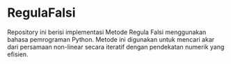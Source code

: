 # RegulaFalsi
Repository ini berisi implementasi Metode Regula Falsi menggunakan bahasa pemrograman Python.
Metode ini digunakan untuk mencari akar dari persamaan non-linear secara iteratif dengan pendekatan numerik yang efisien.